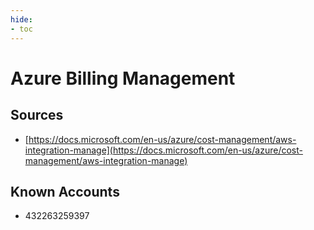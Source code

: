 ```yaml
---
hide:
- toc
---
```


# Azure Billing Management

## Sources

*   [https://docs.microsoft.com/en-us/azure/cost-management/aws-integration-manage](https://docs.microsoft.com/en-us/azure/cost-management/aws-integration-manage)

## Known Accounts

*   432263259397